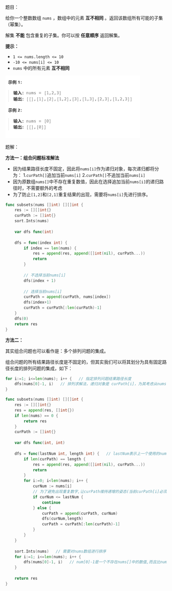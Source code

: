 题目：

给你一个整数数组 `nums` ，数组中的元素 **互不相同** 。返回该数组所有可能的子集（幂集）。

解集 **不能** 包含重复的子集。你可以按 **任意顺序** 返回解集。

**提示：**

- `1 <= nums.length <= 10`
- `-10 <= nums[i] <= 10`
- `nums` 中的所有元素 **互不相同**

<img src="78.子集.assets/image-20230913175242631.png" alt="image-20230913175242631" style="zoom:50%;" />

题解：

**方法一：组合问题标准解法**

- 因为结果路径长度不固定，因此将`nums[i]`作为递归对象，每次递归都将分为： 1.`curPath[]`追加当前`nums[i]` 2.`curPath[]`不追加当前`nums[i]`
- 因为原数组`nums[]`中不存在重复数值，因此在选择追加当前`nums[i]`的递归路径时，不需要额外的考虑
- 为了防止`[1,2]`和`[2,1]`重复结果的出现，需要将`nums[i]`先进行排序。

```go
func subsets(nums []int) [][]int {
    res := [][]int{}
    curPath := []int{}
    sort.Ints(nums)

    var dfs func(int)

    dfs = func(index int) {
        if index == len(nums) {
            res = append(res, append([]int(nil), curPath...))
            return
        }

        // 不选择当前nums[i]
        dfs(index + 1)

        // 选择当前nums[i]
        curPath = append(curPath, nums[index])
        dfs(index+1)
        curPath = curPath[:len(curPath)-1]
    }
    dfs(0)
    return res
}
```



**方法二：**

其实组合问题也可以看作是：多个排列问题的集成。

组合问题的所有结果路径长度是不固定的，但其实我们可以将其划分为具有固定路径长度的排列问题的集成，如下：

```go
for i:=1; i<=len(nums); i++ {   // 指定排列问题结果路径长度
    dfs(nums[0]-1, i)   // 排列求解法，递归对象是 curPath[i]，为其考虑从nums[]选择哪一个值
}
```

```go
func subsets(nums []int) [][]int {
    res := [][]int{}
    res = append(res, []int{})
    if len(nums) == 0 {
        return res
    }
    curPath := []int{}

    var dfs func(int, int)

    dfs = func(lastNum int, length int) {   // lastNum表示上一个使用的nums[]元素,length表示当前子集的长度
        if len(curPath) == length {
            res = append(res, append([]int(nil), curPath...))
            return
        }
        for i:=0; i<len(nums); i++ {
            curNum := nums[i]
            // 为了避免出现重复数字,让curPath维持递增的姿态(当前curPath[i]必须要大于之前的)
            if curNum <= lastNum {   
                continue
            } else {
                curPath = append(curPath, curNum)
                dfs(curNum,length)
                curPath = curPath[:len(curPath)-1]
            }
        }
    }

    sort.Ints(nums)   // 需要对nums数组进行排序
    for i:=1; i<=len(nums); i++ {
        dfs(nums[0]-1, i)   // num[0]-1是一个不存在nums[]中的数值,而且比nums[]中所有数值都要小
    }

    return res
}
```

